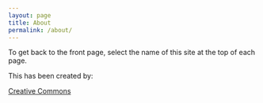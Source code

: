 ```yaml
---
layout: page
title: About
permalink: /about/
---
```


To get back to the front page, select the name of this site at the top of each page.

This has been created by:

[Creative Commons](https://creativecommons.org/)

